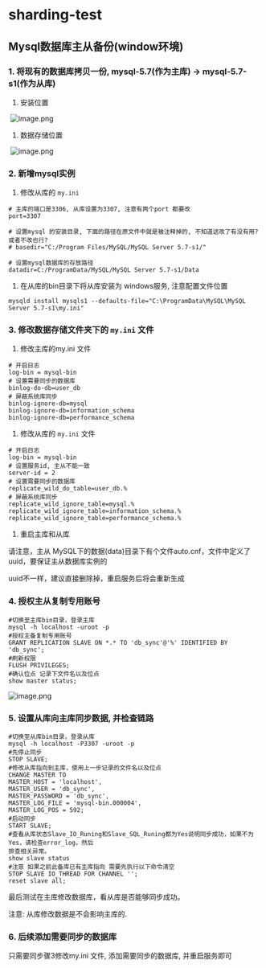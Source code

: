 # sharding-test

## Mysql数据库主从备份(window环境)
### 1. 将现有的数据库拷贝一份, mysql-5.7(作为主库) -> mysql-5.7-s1(作为从库)

1. 安装位置

​      ![image.png](https://cdn.nlark.com/yuque/0/2020/png/1008903/1591060840768-c5e19053-2c2e-4102-95e1-b94fcbaad196.png)

1. 数据存储位置

​    ![image.png](https://cdn.nlark.com/yuque/0/2020/png/1008903/1591060942132-fee8ec0e-740b-46ed-a1bd-7e9db3e749e3.png)

### 2. 新增mysql实例

1. 修改从库的 `my.ini` 

```
# 主库的端口是3306, 从库设置为3307, 注意有两个port 都要改
port=3307

# 设置mysql 的安装目录, 下面的路径在原文件中就是被注释掉的, 不知道这改了有没有用?或者不改也行?
# basedir="C:/Program Files/MySQL/MySQL Server 5.7-s1/"

# 设置mysql数据库的存放路径
datadir=C:/ProgramData/MySQL/MySQL Server 5.7-s1/Data
```

1. 在从库的bin目录下将从库安装为 windows服务, 注意配置文件位置

```
mysqld install mysqls1 --defaults-file="C:\ProgramData\MySQL\MySQL Server 5.7-s1\my.ini"
```

### 3. 修改数据存储文件夹下的 `my.ini` 文件

1. 修改主库的my.ini 文件

```
# 开启日志
log-bin = mysql-bin
# 设置需要同步的数据库
binlog-do-db=user_db
# 屏蔽系统库同步
binlog-ignore-db=mysql
binlog-ignore-db=information_schema
binlog-ignore-db=performance_schema
```

1. 修改从库的 `my.ini` 文件

```
# 开启日志
log-bin = mysql-bin
# 设置服务id, 主从不能一致
server-id = 2
# 设置需要同步的数据库
replicate_wild_do_table=user_db.%
# 屏蔽系统库同步
replicate_wild_ignore_table=mysql.%
replicate_wild_ignore_table=information_schema.%
replicate_wild_ignore_table=performance_schema.%
```

1. 重启主库和从库

请注意，主从 MySQL下的数据(data)目录下有个文件auto.cnf，文件中定义了uuid，要保证主从数据库实例的

uuid不一样，建议直接删除掉，重启服务后将会重新生成

### 4. 授权主从复制专用账号

```
#切换至主库bin目录，登录主库
mysql ‐h localhost ‐uroot ‐p
#授权主备复制专用账号
GRANT REPLICATION SLAVE ON *.* TO 'db_sync'@'%' IDENTIFIED BY 'db_sync';
#刷新权限
FLUSH PRIVILEGES;
#确认位点 记录下文件名以及位点
show master status;
```

![image.png](https://cdn.nlark.com/yuque/0/2020/png/1008903/1591177729876-05979b58-52b5-4bdf-adb2-34f7ec0dc8a1.png)



### 5. 设置从库向主库同步数据, 并检查链路

```
#切换至从库bin目录，登录从库
mysql ‐h localhost ‐P3307 ‐uroot ‐p
#先停止同步
STOP SLAVE;
#修改从库指向到主库，使用上一步记录的文件名以及位点
CHANGE MASTER TO
MASTER_HOST = 'localhost',
MASTER_USER = 'db_sync',
MASTER_PASSWORD = 'db_sync',
MASTER_LOG_FILE = 'mysql-bin.000004',
MASTER_LOG_POS = 592;
#启动同步
START SLAVE;
#查看从库状态Slave_IO_Runing和Slave_SQL_Runing都为Yes说明同步成功，如果不为Yes，请检查error_log，然后
排查相关异常。
show slave status
#注意 如果之前此备库已有主库指向 需要先执行以下命令清空
STOP SLAVE IO_THREAD FOR CHANNEL '';
reset slave all;
```

最后测试在主库修改数据库，看从库是否能够同步成功。

注意: 从库修改数据是不会影响主库的.



### 6. 后续添加需要同步的数据库

只需要同步骤3修改my.ini 文件, 添加需要同步的数据库, 并重启服务即可
